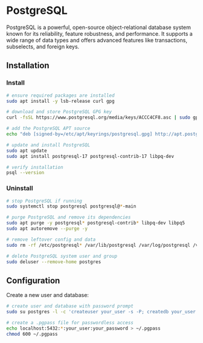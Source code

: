# PostgreSQL

PostgreSQL is a powerful, open-source object-relational database system known
for its reliability, feature robustness, and performance. It supports a wide
range of data types and offers advanced features like transactions, subselects,
and foreign keys.

## Installation

### Install

```bash
# ensure required packages are installed
sudo apt install -y lsb-release curl gpg

# download and store PostgreSQL GPG key
curl -fsSL https://www.postgresql.org/media/keys/ACCC4CF8.asc | sudo gpg --dearmor -o /etc/apt/keyrings/postgresql.gpg

# add the PostgreSQL APT source
echo "deb [signed-by=/etc/apt/keyrings/postgresql.gpg] http://apt.postgresql.org/pub/repos/apt noble-pgdg main" | sudo tee /etc/apt/sources.list.d/pgdg.list

# update and install PostgreSQL
sudo apt update
sudo apt install postgresql-17 postgresql-contrib-17 libpq-dev

# verify installation
psql --version
```

### Uninstall

```bash
# stop PostgreSQL if running
sudo systemctl stop postgresql postgresql@*-main

# purge PostgreSQL and remove its dependencies
sudo apt purge -y postgresql* postgresql-contrib* libpq-dev libpq5
sudo apt autoremove --purge -y

# remove leftover config and data
sudo rm -rf /etc/postgresql* /var/lib/postgresql /var/log/postgresql /var/run/postgresql /usr/lib/postgresql

# delete PostgreSQL system user and group
sudo deluser --remove-home postgres
```

## Configuration

Create a new user and database:

```bash
# create user and database with password prompt
sudo su postgres -l -c 'createuser your_user -s -P; createdb your_user -O your_database'

# create a .pgpass file for passwordless access
echo localhost:5432:*:your_user:your_password > ~/.pgpass
chmod 600 ~/.pgpass
```
